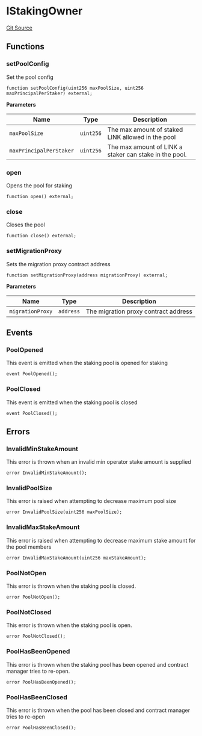 # IStakingOwner
[Git Source](https://github.com/code-423n4/2023-08-chainlink/blob/38d594fd52a417af576ce44eee67744196ba1094/src/interfaces/IStakingOwner.sol)


## Functions
### setPoolConfig

Set the pool config


```solidity
function setPoolConfig(uint256 maxPoolSize, uint256 maxPrincipalPerStaker) external;
```
**Parameters**

|Name|Type|Description|
|----|----|-----------|
|`maxPoolSize`|`uint256`|The max amount of staked LINK allowed in the pool|
|`maxPrincipalPerStaker`|`uint256`|The max amount of LINK a staker can stake in the pool.|


### open

Opens the pool for staking


```solidity
function open() external;
```

### close

Closes the pool


```solidity
function close() external;
```

### setMigrationProxy

Sets the migration proxy contract address


```solidity
function setMigrationProxy(address migrationProxy) external;
```
**Parameters**

|Name|Type|Description|
|----|----|-----------|
|`migrationProxy`|`address`|The migration proxy contract address|


## Events
### PoolOpened
This event is emitted when the staking pool is opened for staking


```solidity
event PoolOpened();
```

### PoolClosed
This event is emitted when the staking pool is closed


```solidity
event PoolClosed();
```

## Errors
### InvalidMinStakeAmount
This error is thrown when an invalid min operator stake amount is
supplied


```solidity
error InvalidMinStakeAmount();
```

### InvalidPoolSize
This error is raised when attempting to decrease maximum pool size


```solidity
error InvalidPoolSize(uint256 maxPoolSize);
```

### InvalidMaxStakeAmount
This error is raised when attempting to decrease maximum stake amount
for the pool members


```solidity
error InvalidMaxStakeAmount(uint256 maxStakeAmount);
```

### PoolNotOpen
This error is thrown when the staking pool is closed.


```solidity
error PoolNotOpen();
```

### PoolNotClosed
This error is thrown when the staking pool is open.


```solidity
error PoolNotClosed();
```

### PoolHasBeenOpened
This error is thrown when the staking pool has been opened and contract manager tries
to re-open.


```solidity
error PoolHasBeenOpened();
```

### PoolHasBeenClosed
This error is thrown when the pool has been closed and contract manager tries to
re-open


```solidity
error PoolHasBeenClosed();
```

